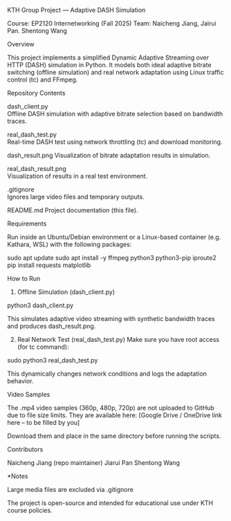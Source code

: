 KTH Group Project — Adaptive DASH Simulation

Course: EP2120 Internetworking (Fall 2025)
Team: Naicheng Jiang, Jairui Pan. Shentong Wang

Overview

This project implements a simplified Dynamic Adaptive Streaming over HTTP (DASH) simulation in Python.
It models both ideal adaptive bitrate switching (offline simulation) and real network adaptation using Linux traffic control (tc) and FFmpeg.

Repository Contents

dash_client.py	
Offline DASH simulation with adaptive bitrate selection based on bandwidth traces.

real_dash_test.py	
Real-time DASH test using network throttling (tc) and download monitoring.

dash_result.png	
Visualization of bitrate adaptation results in simulation.

real_dash_result.png	
Visualization of results in a real test environment.

.gitignore	
Ignores large video files and temporary outputs.

README.md	Project documentation (this file).


Requirements

Run inside an Ubuntu/Debian environment or a Linux-based container (e.g. Kathara, WSL) with the following packages:

sudo apt update
sudo apt install -y ffmpeg python3 python3-pip iproute2
pip install requests matplotlib



How to Run

1. Offline Simulation (dash_client.py)

python3 dash_client.py

This simulates adaptive video streaming with synthetic bandwidth traces and produces dash_result.png.

2. Real Network Test (real_dash_test.py)
Make sure you have root access (for tc command):

sudo python3 real_dash_test.py


This dynamically changes network conditions and logs the adaptation behavior.


Video Samples

The .mp4 video samples (360p, 480p, 720p) are not uploaded to GitHub due to file size limits.
They are available here:
[Google Drive / OneDrive link here – to be filled by you]

Download them and place in the same directory before running the scripts.


	
Contributors

Naicheng Jiang (repo maintainer)
Jiarui Pan
Shentong Wang


*Notes

Large media files are excluded via .gitignore

The project is open-source and intended for educational use under KTH course policies.
